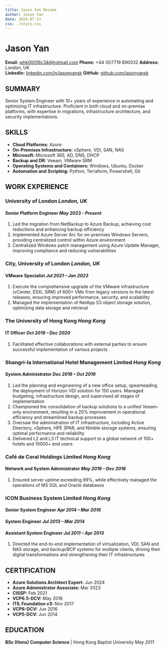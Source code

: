 ```yaml
---
title: Jason Yan Resume
author: Jason Yan
date: 2024-07-23
css: ./style.css
---
```


<link rel="stylesheet" type="text/css" href="./style.css">

# Jason Yan

**Email:** [whk00016c34@hotmail.com](mailto:whk00016c34@hotmail.com)
**Phone:** +44 (0)7719 890032
**Address:** London, UK \
**LinkedIn:** [linkedin.com/in/jasonyansk](https://www.linkedin.com/in/jasonyansk)
**GitHub:** [github.com/jasonyansk](https://jasonyansk.github.io/resume/)

## SUMMARY

Senior System Engineer with 10+ years of experience in automating and optimizing IT infrastructure. Proficient in both cloud and on-premise platforms, with expertise in migrations, infrastructure architecture, and security implementations.

## SKILLS

- **Cloud Platforms:** Azure
- **On-Premises Infrastructure:** vSphere, VDI, SAN, NAS
- **Microsoft:** Microsoft 365, AD, DNS, DHCP
- **Backup and DR:** Veeam, VMware SRM
- **Operating Systems and Containers:** Windows, Ubuntu, Docker
- **Automation and Scripting:** Python, Terraform, Powershell, Git

## WORK EXPERIENCE

### University of London _London, UK_

#### Senior Platform Engineer _May 2023 - Present_

1.  Led the migration from NetBackup to Azure Backup, achieving cost reductions and enhancing backup efficiency
1.  Implemented Azure Server Arc for on-premises Windows Servers, providing centralized control within Azure environment
1.  Centralized Windows patch management using Azure Update Manager, improving compliance and reducing vulnerabilities

### City, University of London _London, UK_

#### VMware Specialist _Jul 2021 – Jan 2023_

1.  Execute the comprehensive upgrade of the VMware infrastructure (vCenter, ESXi, SRM) of 600+ VMs from legacy versions to the latest releases, ensuring improved performance, security, and scalability
1.  Managed the implementation of NetApp S3 object storage solution, optimizing data storage and retrieval

### The University of Hong Kong _Hong Kong_

#### IT Officer _Oct 2019 – Dec 2020_

1.  Facilitated effective collaborations with external parties to ensure successful implementation of various projects

### Shangri-la International Hotel Management Limited _Hong Kong_

#### System Administrator _Dec 2016 – Oct 2019_

1.  Led the planning and engineering of a new office setup, spearheading the deployment of Horizon VDI solution for 150 users. Managed budgeting, infrastructure design, and supervised all stages of implementation
1.  Championed the consolidation of backup solutions to a unified Veeam-only environment, resulting in a 20% improvement in operational efficiency and streamlined backup processes
1.  Oversaw the administration of IT infrastructure, including Active Directory, vSphere, HPE 3PAR, and Nimble storage systems, ensuring optimal performance and reliability
1.  Delivered L2 and L3 IT technical support to a global network of 100+ hotels and 10000+ end users

### Café de Coral Holdings Limited _Hong Kong_

#### Network and System Administrator _May 2016 – Dec 2016_

1.  Ensured server uptime exceeding 99%, while effectively managed the operations of MS SQL and Oracle databases

### iCON Business System Limited _Hong Kong_

#### Senior System Engineer _Apr 2014 – Mar 2016_

#### System Engineer _Jul 2013 – Mar 2014_

#### Assistant System Engineer _Jul 2011 – Apr 2013_

1.  Directed the end-to-end implementation of virtualization, VDI, SAN and NAS storage, and backup/BCP systems for multiple clients, driving their digital transformations and strengthening their IT infrastructures

<div style="page-break-after: always;"></div>

## CERTIFICATION

- **Azure Solutions Architect Expert:** Jun 2024
- **Azure Administrator Associate:** Mar 2023
- **CISSP:** Feb 2021
- **VCP6.5-DCV:** May 2018
- **ITIL Foundation v3:** Nov 2017
- **VCP6-DCV:** Jun 2016
- **VCP5-DCV:** Jun 2014

## EDUCATION

**BSc (Hons) Computer Science**
| Hong Kong Baptist University
_May 2011_
